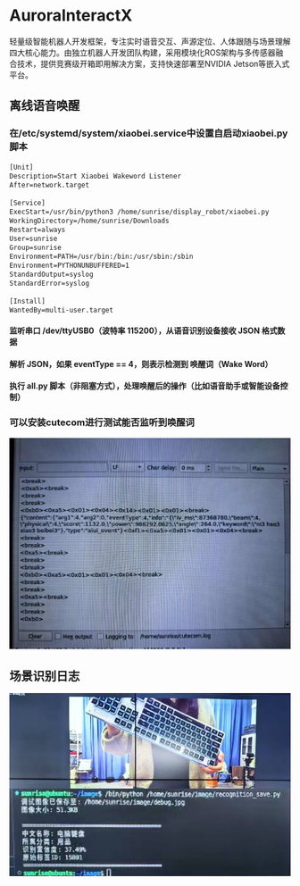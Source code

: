 # AuroraInteractX
轻量级智能机器人开发框架，专注实时语音交互、声源定位、人体跟随与场景理解四大核心能力。由独立机器人开发团队构建，采用模块化ROS架构与多传感器融合技术，提供竞赛级开箱即用解决方案，支持快速部署至NVIDIA Jetson等嵌入式平台。

## 离线语音唤醒
### 在/etc/systemd/system/xiaobei.service中设置自启动xiaobei.py脚本
```
[Unit]
Description=Start Xiaobei Wakeword Listener
After=network.target

[Service]
ExecStart=/usr/bin/python3 /home/sunrise/display_robot/xiaobei.py
WorkingDirectory=/home/sunrise/Downloads
Restart=always
User=sunrise
Group=sunrise
Environment=PATH=/usr/bin:/bin:/usr/sbin:/sbin
Environment=PYTHONUNBUFFERED=1
StandardOutput=syslog
StandardError=syslog

[Install]
WantedBy=multi-user.target
```
 #### 监听串口 /dev/ttyUSB0（波特率 115200），从语音识别设备接收 JSON 格式数据
 #### 解析 JSON，如果 eventType == 4，则表示检测到 唤醒词（Wake Word）
 #### 执行 all.py 脚本（非阻塞方式），处理唤醒后的操作（比如语音助手或智能设备控制）

 ### 可以安装cutecom进行测试能否监听到唤醒词
 ![cutecom](cutecom日志.jpg)


## 场景识别日志
![识别展示](场景识别展示.jpg) 
